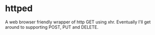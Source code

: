httped
======

A web browser friendly wrapper of http GET using xhr. Eventually I'll get around to supporting
POST, PUT and DELETE.

